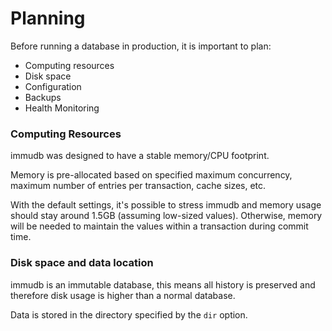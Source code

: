
# Planning

<WrappedSection>

Before running a database in production, it is important to plan:

- Computing resources
- Disk space
- Configuration
- Backups
- Health Monitoring

### Computing Resources

immudb was designed to have a stable memory/CPU footprint.

Memory is pre-allocated based on specified maximum concurrency, maximum number of entries per transaction, cache sizes, etc.

With the default settings, it's possible to stress immudb and memory usage should stay around 1.5GB (assuming low-sized values). Otherwise, memory will be needed to maintain the values within a transaction during commit time.

### Disk space and data location

immudb is an immutable database, this means all history is preserved and therefore disk usage is higher than a normal database.

Data is stored in the directory specified by the `dir` option.

</WrappedSection>







